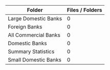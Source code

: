 | Folder               |   Files / Folders |
|----------------------|-------------------|
| Large Domestic Banks |                 0 |
| Foreign Banks        |                 0 |
| All Commercial Banks |                 0 |
| Domestic Banks       |                 0 |
| Summary Statistics   |                 0 |
| Small Domestic Banks |                 0 |